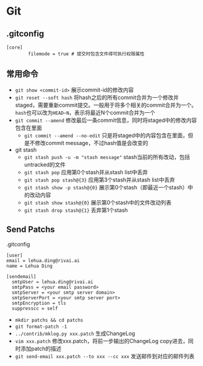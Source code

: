 # Git

## .gitconfig

```
[core]
        filemode = true # 提交时包含文件得可执行权限属性
```

## 常用命令

- `git show <commit-id>` 展示commit-id的修改内容
- `git reset --soft hash` 将hash之后的所有commit合并为一个修改并staged，需要重新commit提交。一般用于将多个相关的commit合并为一个。`hash`也可以改为`HEAD~N`，表示将最近N个commit合并为一个
- `git commit --amend` 修改最后一条commit信息，同时将staged中的修改内容包含在里面
  - `git commit --amend --no-edit` 只是将staged中的内容包含在里面，但是不修改commit message，不过hash值是会改变的
- git stash
  - `git stash push -u -m "stash message"` stash当前的所有改动，包括untracked的文件
  - `git stash pop` 应用第0个stash并从stash list中丢弃
  - `git stash pop stash@{3}` 应用第3个stash并从stash list中丢弃
  - `git stash show -p stash@{0}` 展示第0个stash（即最近一个stash）中的改动内容
  - `git stash show stash@{0}` 展示第0个stash中的文件改动列表
  - `git stash drop stash@{1}` 丢弃第1个stash

## Send Patchs

.gitconfig

```
[user]
email = lehua.ding@rivai.ai
name = Lehua Ding

[sendemail]
  smtpUser = lehua.ding@rivai.ai
  smtpPass = <your email password>
  smtpServer = <your smtp server domain>
  smtpServerPort = <your smtp server port>
  smtpEncryption = tls
  suppresscc = self
```

- `mkdir patchs && cd patchs`
- `git format-patch -1`
- `../contrib/mklog.py xxx.patch` 生成ChangeLog
- `vim xxx.patch` 修改xxx.patch，将前一步输出的ChangeLog copy进去，同时添加patch的描述
- `git send-email xxx.patch --to xxx --cc xxx` 发送邮件到对应的邮件列表

